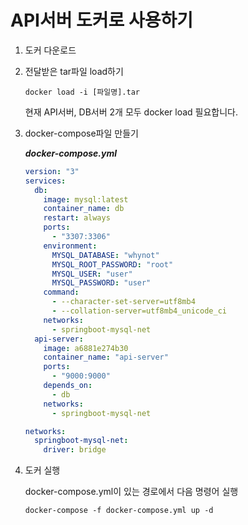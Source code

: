 # API서버 도커로 사용하기



1. 도커 다운로드

2. 전달받은 tar파일 load하기

   ```shell
   docker load -i [파일명].tar
   ```

   현재 API서버, DB서버 2개 모두 docker load 필요합니다.

3. docker-compose파일 만들기

   ***docker-compose.yml***

   ```yaml
   version: "3"
   services:
     db:
       image: mysql:latest
       container_name: db
       restart: always
       ports:
         - "3307:3306"
       environment:
         MYSQL_DATABASE: "whynot"
         MYSQL_ROOT_PASSWORD: "root"
         MYSQL_USER: "user"
         MYSQL_PASSWORD: "user"
       command:
         - --character-set-server=utf8mb4
         - --collation-server=utf8mb4_unicode_ci
       networks:
         - springboot-mysql-net
     api-server:
       image: a6881e274b30
       container_name: "api-server"
       ports:
         - "9000:9000"
       depends_on:
         - db
       networks:
         - springboot-mysql-net
   
   networks:
     springboot-mysql-net:
       driver: bridge
   ```

4. 도커 실행

   docker-compose.yml이 있는 경로에서 다음 명령어 실행

   ```shell
   docker-compose -f docker-compose.yml up -d
   ```

   

